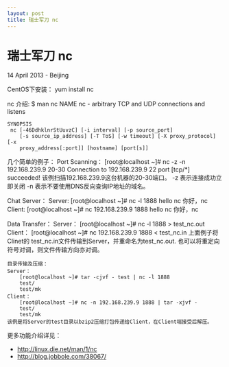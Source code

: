 ```yaml
---
layout: post
title: 瑞士军刀 nc
---
```


瑞士军刀 nc
========================
14 April 2013 - Beijing


CentOS下安装：
	yum install nc
	
nc 介绍:
	$ man nc
	NAME
     nc - arbitrary TCP and UDP connections and listens

	SYNOPSIS
     nc [-46DdhklnrStUuvzC] [-i interval] [-p source_port]
        [-s source_ip_address] [-T ToS] [-w timeout] [-X proxy_protocol] [-x
        proxy_address[:port]] [hostname] [port[s]]

几个简单的例子：
Port Scanning：
	[root@localhost ~]# nc -z -n 192.168.239.9 20-30
	Connection to 192.168.239.9 22 port [tcp/*] succeeded!
	该例扫描192.168.239.9这台机器的20-30端口。
	-z 表示连接成功立即关闭
	-n 表示不要使用DNS反向查询IP地址的域名。
	
Chat Server：
	Server:
		[root@localhost ~]# nc -l 1888
		hello nc
		你好，nc
	Client:
		[root@localhost ~]# nc 192.168.239.9 1888
		hello nc
		你好，nc

Data Transfer：
	Server：
		[root@localhost ~]# nc -l 1888 > test_nc.out		
	Client：
		[root@localhost ~]# nc 192.168.239.9 1888 < test_nc.in
	上面例子将Clinet的 test_nc.in文件传输到Server，并重命名为test_nc.out.
	也可以将重定向符号对调，则文件传输方向亦对调。
	
	目录传输及压缩：
	Server：
		[root@localhost ~]# tar -cjvf - test | nc -l 1888
		test/
		test/mk
	Client：
		[root@localhost ~]# nc -n 192.168.239.9 1888 | tar -xjvf -
		test/
		test/mk
	该例是将Server的test目录以bzip2压缩打包传递给Client，在Client端接受后解压。
		
更多功能介绍详见：

+ <http://linux.die.net/man/1/nc>
+ <http://blog.jobbole.com/38067/>
	